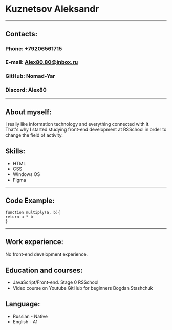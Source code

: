#  **Kuznetsov Aleksandr**
----
## **Contacts:**
### **Phone:** +79206561715
### **E-mail:** Alex80.80@inbox.ru
### **GitHub:** Nomad-Yar
### **Discord:** Alex80
-----
## **About myself:**
I really like information technology and everything connected with it.<br/> That's why I started studying front-end development at RSSchool in order to change the field of activity.

## **Skills:**
   *  HTML
   *  CSS
   *  Windows OS
   *  Figma
------
## **Code Example:**
```
function multiply(a, b){
return a * b
}
```
----
## **Work experience:**
No front-end development experience.
## **Education and courses:**
* JavaScript/Front-end. Stage 0 RSSchool
* Video course on Youtube GitHub for beginners Bogdan Stashchuk
## **Language:**
*  Russian - Native
*  English - A1
